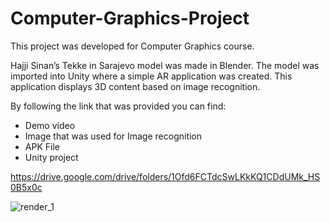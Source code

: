 # Computer-Graphics-Project

This project was developed for Computer Graphics course. 

Hajji Sinan’s Tekke in Sarajevo model was made in Blender. The model was imported into Unity where a simple AR application was created. This application displays 3D content based on image recognition.

By following the link that was provided you can find:
+ Demo video
+ Image that was used for Image recognition
+ APK File
+ Unity project

https://drive.google.com/drive/folders/1Ofd6FCTdcSwLKkKQ1CDdUMk_HS0B5x0c


![render_1](https://user-images.githubusercontent.com/92484750/215611435-c39beaef-a913-4ddc-b405-25a09ba054b4.png)
